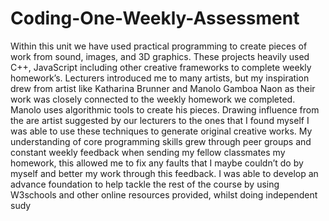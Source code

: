 # Coding-One-Weekly-Assessment

Within this unit we have used practical programming to create pieces of work from sound, images, and 3D graphics. These projects heavily used C++, JavaScript including other creative frameworks to complete weekly homework’s. Lecturers introduced me to many artists, but my inspiration drew from artist like Katharina Brunner and Manolo Gamboa Naon as their work was closely connected to the weekly homework we completed. Manolo uses algorithmic tools to create his pieces. Drawing influence from the are artist suggested by our lecturers to the ones that I found myself I was able to use these techniques to generate original creative works. My understanding of core programming skills grew through peer groups and constant weekly feedback when sending my fellow classmates my homework, this allowed me to fix any faults that I maybe couldn’t do by myself and better my work through this feedback. I was able to develop an advance foundation to help tackle the rest of the course by using W3schools and other online resources provided, whilst doing independent  sudy 

